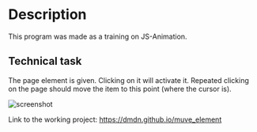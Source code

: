 # Description
This program was made as a training on JS-Animation.

## Technical task
The page element is given. Clicking on it will activate it. Repeated clicking on the page should move the item to this point (where the cursor is).

![screenshot](https://cloud.githubusercontent.com/assets/19373990/25553967/53df38e6-2cca-11e7-856e-ac9415abd1ca.png)

Link to the working project: https://dmdn.github.io/muve_element
